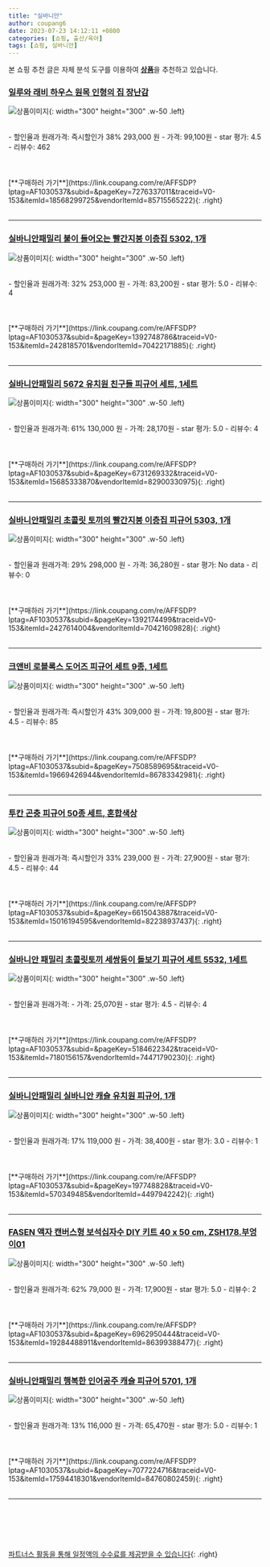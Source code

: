 ```yaml
---
title: "실바니안"
author: coupang6
date: 2023-07-23 14:12:11 +0800
categories: [쇼핑, 출산/육아]
tags: [쇼핑, 실바니안]
---
```


본 쇼핑 추천 글은 자체 분석 도구를 이용하여 [**상품**](https://link.coupang.com/a/bao1ui)을 추천하고 있습니다.

### [일루와 래비 하우스 원목 인형의 집 장난감](https://link.coupang.com/re/AFFSDP?lptag=AF1030537&subid=&pageKey=7276337011&traceid=V0-153&itemId=18568299725&vendorItemId=85715565222)

![상품이미지](https://thumbnail9.coupangcdn.com/thumbnails/remote/230x230ex/image/vendor_inventory/34a9/61e95ccf09a83208c9782993f3f56c593123a7c502ea7c636d6312a911b6.jpg){: width="300" height="300" .w-50 .left}


<br>
- 할인율과 원래가격: 즉시할인가 38%  293,000   원
- 가격: 99,100원
- star 평가: 4.5
- 리뷰수: 462
<br>
<br>
<br>
<br>
[**구매하러 가기**](https://link.coupang.com/re/AFFSDP?lptag=AF1030537&subid=&pageKey=7276337011&traceid=V0-153&itemId=18568299725&vendorItemId=85715565222){: .right}
<br>
<br>

---

### [실바니안패밀리 불이 들어오는 빨간지붕 이층집 5302, 1개](https://link.coupang.com/re/AFFSDP?lptag=AF1030537&subid=&pageKey=1392748786&traceid=V0-153&itemId=2428185701&vendorItemId=70422171885)

![상품이미지](https://thumbnail9.coupangcdn.com/thumbnails/remote/230x230ex/image/retail/images/2020/03/24/2/5/2e5b269b-4239-4e72-9ad8-0aa4b5d57f72.jpg){: width="300" height="300" .w-50 .left}


<br>
- 할인율과 원래가격: 32%  253,000   원
- 가격: 83,200원
- star 평가: 5.0
- 리뷰수: 4
<br>
<br>
<br>
<br>
[**구매하러 가기**](https://link.coupang.com/re/AFFSDP?lptag=AF1030537&subid=&pageKey=1392748786&traceid=V0-153&itemId=2428185701&vendorItemId=70422171885){: .right}
<br>
<br>

---

### [실바니안패밀리 5672 유치원 친구들 피규어 세트, 1세트](https://link.coupang.com/re/AFFSDP?lptag=AF1030537&subid=&pageKey=6731269332&traceid=V0-153&itemId=15685333870&vendorItemId=82900330975)

![상품이미지](https://thumbnail8.coupangcdn.com/thumbnails/remote/230x230ex/image/rs_quotation_api/zobow22k/c760a2df0b3240bf99321e67155bbf81.jpg){: width="300" height="300" .w-50 .left}


<br>
- 할인율과 원래가격: 61%  130,000   원
- 가격: 28,170원
- star 평가: 5.0
- 리뷰수: 4
<br>
<br>
<br>
<br>
[**구매하러 가기**](https://link.coupang.com/re/AFFSDP?lptag=AF1030537&subid=&pageKey=6731269332&traceid=V0-153&itemId=15685333870&vendorItemId=82900330975){: .right}
<br>
<br>

---

### [실바니안패밀리 초콜릿 토끼의 빨간지붕 이층집 피규어 5303, 1개](https://link.coupang.com/re/AFFSDP?lptag=AF1030537&subid=&pageKey=1392174499&traceid=V0-153&itemId=2427614004&vendorItemId=70421609828)

![상품이미지](https://thumbnail8.coupangcdn.com/thumbnails/remote/230x230ex/image/retail/images/325789311602026-b4484067-1ef7-4d48-8ac0-b7c0743307b3.jpg){: width="300" height="300" .w-50 .left}


<br>
- 할인율과 원래가격: 29%  298,000   원
- 가격: 36,280원
- star 평가: No data
- 리뷰수: 0
<br>
<br>
<br>
<br>
[**구매하러 가기**](https://link.coupang.com/re/AFFSDP?lptag=AF1030537&subid=&pageKey=1392174499&traceid=V0-153&itemId=2427614004&vendorItemId=70421609828){: .right}
<br>
<br>

---

### [크앤비 로블록스 도어즈 피규어 세트 9종, 1세트](https://link.coupang.com/re/AFFSDP?lptag=AF1030537&subid=&pageKey=7508589695&traceid=V0-153&itemId=19669426944&vendorItemId=86783342981)

![상품이미지](https://thumbnail7.coupangcdn.com/thumbnails/remote/230x230ex/image/vendor_inventory/1d62/fbe2f15bac254b4838ee88577389c2f1bc20f7dafbe25a44c9576d9446ea.jpg){: width="300" height="300" .w-50 .left}


<br>
- 할인율과 원래가격: 즉시할인가 43%  309,000   원
- 가격: 19,800원
- star 평가: 4.5
- 리뷰수: 85
<br>
<br>
<br>
<br>
[**구매하러 가기**](https://link.coupang.com/re/AFFSDP?lptag=AF1030537&subid=&pageKey=7508589695&traceid=V0-153&itemId=19669426944&vendorItemId=86783342981){: .right}
<br>
<br>

---

### [투칸 곤충 피규어 50종 세트, 혼합색상](https://link.coupang.com/re/AFFSDP?lptag=AF1030537&subid=&pageKey=6615043887&traceid=V0-153&itemId=15016194595&vendorItemId=82238937437)

![상품이미지](https://thumbnail6.coupangcdn.com/thumbnails/remote/230x230ex/image/retail/images/2022/06/23/15/0/267261ac-8057-4273-a8bb-ef038b5674e1.jpg){: width="300" height="300" .w-50 .left}


<br>
- 할인율과 원래가격: 즉시할인가 33%  239,000   원
- 가격: 27,900원
- star 평가: 4.5
- 리뷰수: 44
<br>
<br>
<br>
<br>
[**구매하러 가기**](https://link.coupang.com/re/AFFSDP?lptag=AF1030537&subid=&pageKey=6615043887&traceid=V0-153&itemId=15016194595&vendorItemId=82238937437){: .right}
<br>
<br>

---

### [실바니안 패밀리 초콜릿토끼 세쌍둥이 돌보기 피규어 세트 5532, 1세트](https://link.coupang.com/re/AFFSDP?lptag=AF1030537&subid=&pageKey=5184622342&traceid=V0-153&itemId=7180156157&vendorItemId=74471790230)

![상품이미지](https://thumbnail6.coupangcdn.com/thumbnails/remote/230x230ex/image/rs_quotation_api/pvtfcnjn/d2ab30dd1c444e3c803e06faff47319f.jpg){: width="300" height="300" .w-50 .left}


<br>
- 할인율과 원래가격: 
- 가격: 25,070원
- star 평가: 4.5
- 리뷰수: 4
<br>
<br>
<br>
<br>
[**구매하러 가기**](https://link.coupang.com/re/AFFSDP?lptag=AF1030537&subid=&pageKey=5184622342&traceid=V0-153&itemId=7180156157&vendorItemId=74471790230){: .right}
<br>
<br>

---

### [실바니안패밀리 실바니안 캐슬 유치원 피규어, 1개](https://link.coupang.com/re/AFFSDP?lptag=AF1030537&subid=&pageKey=197748828&traceid=V0-153&itemId=570349485&vendorItemId=4497942242)

![상품이미지](https://thumbnail8.coupangcdn.com/thumbnails/remote/230x230ex/image/retail/images/2019/03/14/14/4/af43d856-a5a6-40fa-9477-970effe46109.jpg){: width="300" height="300" .w-50 .left}


<br>
- 할인율과 원래가격: 17%  119,000   원
- 가격: 38,400원
- star 평가: 3.0
- 리뷰수: 1
<br>
<br>
<br>
<br>
[**구매하러 가기**](https://link.coupang.com/re/AFFSDP?lptag=AF1030537&subid=&pageKey=197748828&traceid=V0-153&itemId=570349485&vendorItemId=4497942242){: .right}
<br>
<br>

---

### [FASEN 액자 캔버스형 보석십자수 DIY 키트 40 x 50 cm, ZSH178.부엉이01](https://link.coupang.com/re/AFFSDP?lptag=AF1030537&subid=&pageKey=6962950444&traceid=V0-153&itemId=19284488911&vendorItemId=86399388477)

![상품이미지](https://thumbnail8.coupangcdn.com/thumbnails/remote/230x230ex/image/vendor_inventory/12ed/b8e9f215bb2cfc3184429144f2696ffcdfc8defd4da29b180d0f51cf56d0.jpg){: width="300" height="300" .w-50 .left}


<br>
- 할인율과 원래가격: 62%  79,000   원
- 가격: 17,900원
- star 평가: 5.0
- 리뷰수: 2
<br>
<br>
<br>
<br>
[**구매하러 가기**](https://link.coupang.com/re/AFFSDP?lptag=AF1030537&subid=&pageKey=6962950444&traceid=V0-153&itemId=19284488911&vendorItemId=86399388477){: .right}
<br>
<br>

---

### [실바니안패밀리 행복한 인어공주 캐슬 피규어 5701, 1개](https://link.coupang.com/re/AFFSDP?lptag=AF1030537&subid=&pageKey=7077224716&traceid=V0-153&itemId=17594418301&vendorItemId=84760802459)

![상품이미지](https://thumbnail6.coupangcdn.com/thumbnails/remote/230x230ex/image/retail/images/2366889538773146-739042fa-d2dc-45f3-93da-ee0aa6639fd2.jpg){: width="300" height="300" .w-50 .left}


<br>
- 할인율과 원래가격: 13%  116,000   원
- 가격: 65,470원
- star 평가: 5.0
- 리뷰수: 1
<br>
<br>
<br>
<br>
[**구매하러 가기**](https://link.coupang.com/re/AFFSDP?lptag=AF1030537&subid=&pageKey=7077224716&traceid=V0-153&itemId=17594418301&vendorItemId=84760802459){: .right}
<br>
<br>

---
<br><br><br><br><br> [파트너스 활동을 통해 일정액의 수수료를 제공받을 수 있습니다](https://link.coupang.com/a/bao1ui){: .right}